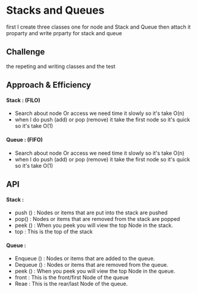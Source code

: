 # Stacks and Queues
first I create three classes one for node and Stack and Queue
then attach it proparty 
and write prparty for stack and queue

## Challenge
the repeting and writing classes and the test 

## Approach & Efficiency
#### Stack : (FILO)
- Search about node Or access we need time it slowly so it's take O(n)
- when I do push (add) or pop (remove) it take the first node so it's quick so it's take O(1)
#### Queue : (FIFO)
- Search about node Or access we need time it slowly so it's take O(n)
- when I do push (add) or pop (remove) it take the first node so it's quick so it's take O(1)

## API
#### Stack :
* push () : Nodes or items that are put into the stack are pushed
* pop() :  Nodes or items that are removed from the stack are popped
* peek () : When you peek you will view the top Node in the stack.
* top :  This is the top of the stack
#### Queue :
* Enqueue () :  Nodes or items that are added to the queue.
* Dequeue () : Nodes or items that are removed from the queue.
* peek () : When you peek you will view the top Node in the queue.
* front : This is the front/first Node of the queue
* Reae : This is the rear/last Node of the queue.